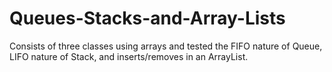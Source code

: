 # Queues-Stacks-and-Array-Lists
Consists of three classes using arrays and tested the FIFO nature of Queue, LIFO nature of Stack, and inserts/removes in an ArrayList.
